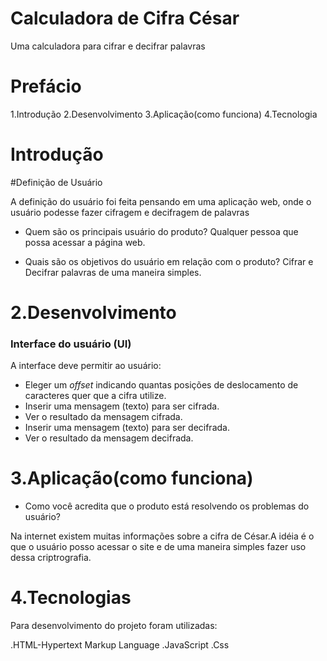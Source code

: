 # Calculadora de Cifra César

Uma calculadora para cifrar e decifrar palavras

# Prefácio
1.Introdução
2.Desenvolvimento
3.Aplicação(como funciona)
4.Tecnologia


# Introdução

#Definição de Usuário

A definição do usuário foi feita pensando em uma aplicação web, onde o usuário 
podesse fazer cifragem e decifragem de palavras

* Quem são os principais usuário do produto?
 Qualquer pessoa que possa acessar a página web.

* Quais são os objetivos do usuário em relação com o produto?
Cifrar e Decifrar palavras de uma maneira simples.

# 2.Desenvolvimento
### Interface do usuário (UI)

A interface deve permitir ao usuário:

* Eleger um _offset_ indicando quantas posições de deslocamento de caracteres
  quer que a cifra utilize.
* Inserir uma mensagem (texto) para ser cifrada.
* Ver o resultado da mensagem cifrada.
* Inserir uma mensagem (texto) para ser decifrada.
* Ver o resultado da mensagem decifrada.

# 3.Aplicação(como funciona)

* Como você acredita que o produto está resolvendo os problemas do usuário?

Na internet existem muitas informações sobre a cifra de César.A idéia é o que o usuário posso acessar o site e de uma maneira simples fazer uso dessa criptrografia.

# 4.Tecnologias

Para desenvolvimento do projeto foram utilizadas:

.HTML-Hypertext Markup Language
.JavaScript
.Css

